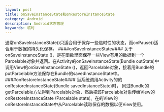 ```yaml
---
layout: post
title: onSaveInstanceState和onRestoreInstanceState
category: Android
description: Android状态管理
keywords: 临时
---
```



通常onSaveInstanceState()只适合用于保存一些临时性的状态，而onPause()适合用于数据的持久化保存。
####onSaveInstanceState####
关于onSaveInstanceState ()，是在函数里面保存一些View有用的数据到一个Parcelable对象并返回。在Activity的onSaveInstanceState(Bundle outState)中调用View的onSaveInstanceState ()，返回Parcelable对象，接着用Bundle的putParcelable方法保存在Bundle的savedInstanceState中。
####onRestoreInstanceState####
当系统调用Activity的的onRestoreInstanceState(Bundle savedInstanceState)时， 同过Bundle的getParcelable方法得到Parcelable对象，然后把该Parcelable对象传给View的onRestoreInstanceState (Parcelable state)。在的View的onRestoreInstanceState中从Parcelable读取保存的数据以便View使用。
